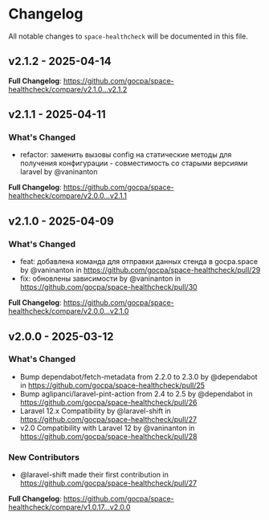 # Changelog

All notable changes to `space-healthcheck` will be documented in this file.

## v2.1.2 - 2025-04-14

**Full Changelog**: https://github.com/gocpa/space-healthcheck/compare/v2.1.0...v2.1.2

## v2.1.1 - 2025-04-11

### What's Changed

* refactor: заменить вызовы config на статические методы для получения конфигурации - совместимость со старыми версиями laravel by @vaninanton

**Full Changelog**: https://github.com/gocpa/space-healthcheck/compare/v2.0.0...v2.1.1

## v2.1.0 - 2025-04-09

### What's Changed

* feat: добавлена команда для отправки данных стенда в gocpa.space  by @vaninanton in https://github.com/gocpa/space-healthcheck/pull/29
* fix: обновлены зависимости by @vaninanton in https://github.com/gocpa/space-healthcheck/pull/30

**Full Changelog**: https://github.com/gocpa/space-healthcheck/compare/v2.0.0...v2.1.0

## v2.0.0 - 2025-03-12

### What's Changed

* Bump dependabot/fetch-metadata from 2.2.0 to 2.3.0 by @dependabot in https://github.com/gocpa/space-healthcheck/pull/25
* Bump aglipanci/laravel-pint-action from 2.4 to 2.5 by @dependabot in https://github.com/gocpa/space-healthcheck/pull/26
* Laravel 12.x Compatibility by @laravel-shift in https://github.com/gocpa/space-healthcheck/pull/27
* v2.0 Compatibility with Laravel 12 by @vaninanton in https://github.com/gocpa/space-healthcheck/pull/28

### New Contributors

* @laravel-shift made their first contribution in https://github.com/gocpa/space-healthcheck/pull/27

**Full Changelog**: https://github.com/gocpa/space-healthcheck/compare/v1.0.17...v2.0.0
